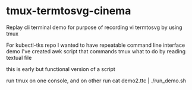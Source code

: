 # tmux-termtosvg-cinema
Replay cli terminal demo for purpose of recording vi termtosvg by using tmux

For kubectl-tks repo I wanted to have repeatable command line interface demo
I've created awk script that commands tmux what to do by reading textual file

this is early but functional version of a script

run tmux on one console, and on other run
cat demo2.ttc | ./run_demo.sh


